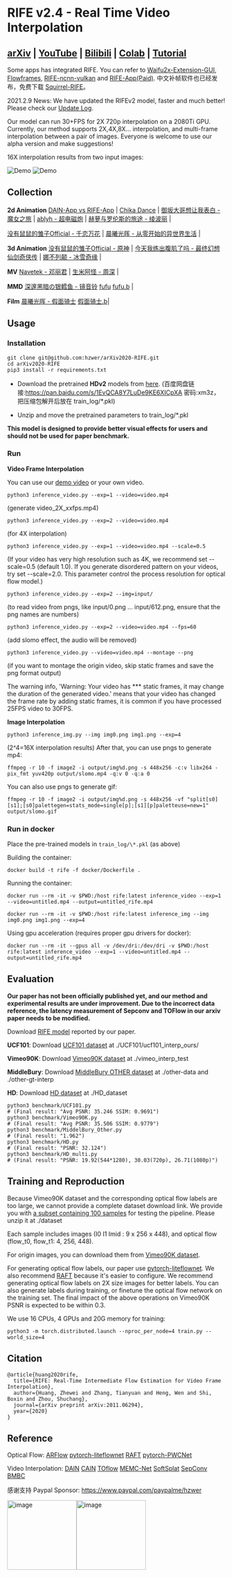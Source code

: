 # RIFE v2.4 - Real Time Video Interpolation
## [arXiv](https://arxiv.org/abs/2011.06294) | [YouTube](https://www.youtube.com/watch?v=60DX2T3zyVo&feature=youtu.be) | [Bilibili](https://www.bilibili.com/video/BV1K541157te?from=search&seid=5131698847373645765) | [Colab](https://colab.research.google.com/github/hzwer/arXiv2020-RIFE/blob/main/Colab_demo.ipynb) | [Tutorial](https://www.youtube.com/watch?v=gf_on-dbwyU&feature=emb_title)

Some apps has integrated RIFE. You can refer to [Waifu2x-Extension-GUI](https://github.com/AaronFeng753/Waifu2x-Extension-GUI), [Flowframes](https://nmkd.itch.io/flowframes), [RIFE-ncnn-vulkan](https://github.com/nihui/rife-ncnn-vulkan) and [RIFE-App(Paid)](https://grisk.itch.io/rife-app). 中文补帧软件也已经发布，免费下载 [Squirrel-RIFE](https://github.com/YiWeiHuang-stack/Squirrel-Video-Frame-Interpolation)。

2021.2.9 News: We have updated the RIFEv2 model, faster and much better! Please check our [Update Log](https://github.com/hzwer/arXiv2020-RIFE/issues/41#issuecomment-737651979).

Our model can run 30+FPS for 2X 720p interpolation on a 2080Ti GPU. Currently, our method supports 2X,4X,8X... interpolation, and multi-frame interpolation between a pair of images. Everyone is welcome to use our alpha version and make suggestions!

16X interpolation results from two input images: 

![Demo](./demo/I0_slomo_clipped.gif)
![Demo](./demo/I2_slomo_clipped.gif)

## Collection
**2d Animation**
[DAIN-App vs RIFE-App](https://www.youtube.com/watch?v=0OXzVGLRhK0) | [Chika Dance](https://www.youtube.com/watch?v=yjMYefRXikI) | [御坂大哥想让我表白 - 魔女之旅](https://www.bilibili.com/video/BV1r54y1Y7fn) | [ablyh - 超电磁炮](https://www.bilibili.com/video/BV1gK4y1Q7d9?from=search&seid=16584204362417247463) | [赫萝与罗伦斯的旅途 - 绫波丽](https://www.bilibili.com/video/BV1yz4y1m7iF) | 

[没有鼠鼠的雏子Official - 千恋万花](https://www.bilibili.com/video/BV1AT4y1P7kY?from=search&seid=15458655842150253738) | [晨曦光晖 - 从零开始的异世界生活](https://www.bilibili.com/video/BV1QV411i7B4?from=search&seid=151780224584608151) |

**3d Animation**
[没有鼠鼠的雏子Official - 原神](https://www.bilibili.com/video/BV1iU4y1s7Lk) | [今天我练出腹肌了吗 - 最终幻想](https://www.bilibili.com/video/BV1R541177qr) [仙剑奇侠传](https://www.bilibili.com/video/BV14p4y1s7na) | [娜不列颠 - 冰雪奇缘](https://www.bilibili.com/video/BV1fy4y1J7Mu) | 

**MV**
[Navetek - 邓丽君](https://www.bilibili.com/video/BV1ZK411u7CM) | [生米阿怪 - 周深](https://www.bilibili.com/video/BV1cp4y1W717) |

**MMD**
[深邃黑暗の银鳕鱼 - 镜音铃](https://www.bilibili.com/video/BV1nU4y1W7RF?from=search&seid=151780224584608151) [fufu](https://www.bilibili.com/video/BV16K4y1Q7CM) [fufu.b](https://www.bilibili.com/video/BV1Xb4y1R7iT) |

**Film**
[晨曦光晖 - 假面骑士](https://www.bilibili.com/video/BV1YK4y1J7eu?from=search&seid=2536418560129250152) [假面骑士.b](https://www.bilibili.com/video/BV1YK4y1J7eu?from=search&seid=2536418560129250152)| 

## Usage

### Installation

```
git clone git@github.com:hzwer/arXiv2020-RIFE.git
cd arXiv2020-RIFE
pip3 install -r requirements.txt
```

* Download the pretrained **HDv2** models from [here](https://drive.google.com/file/d/1wsQIhHZ3Eg4_AfCXItFKqqyDMB4NS0Yd/view?usp=sharing). (百度网盘链接:https://pan.baidu.com/s/1EvQCA8Y7LuDe9KE6XICpXA 密码:xm3z，把压缩包解开后放在 train_log/\*.pkl)

* Unzip and move the pretrained parameters to train_log/\*.pkl

**This model is designed to provide better visual effects for users and should not be used for paper benchmark.**

### Run

**Video Frame Interpolation**

You can use our [demo video](https://drive.google.com/file/d/1i3xlKb7ax7Y70khcTcuePi6E7crO_dFc/view?usp=sharing) or your own video. 
```
python3 inference_video.py --exp=1 --video=video.mp4 
```
(generate video_2X_xxfps.mp4)
```
python3 inference_video.py --exp=2 --video=video.mp4
```
(for 4X interpolation)
```
python3 inference_video.py --exp=1 --video=video.mp4 --scale=0.5
```
(If your video has very high resolution such as 4K, we recommend set --scale=0.5 (default 1.0). If you generate disordered pattern on your videos, try set --scale=2.0. This parameter control the process resolution for optical flow model.)
```
python3 inference_video.py --exp=2 --img=input/
```
(to read video from pngs, like input/0.png ... input/612.png, ensure that the png names are numbers)
```
python3 inference_video.py --exp=2 --video=video.mp4 --fps=60
```
(add slomo effect, the audio will be removed)
```
python3 inference_video.py --video=video.mp4 --montage --png
```
(if you want to montage the origin video, skip static frames and save the png format output)

The warning info, 'Warning: Your video has *** static frames, it may change the duration of the generated video.' means that your video has changed the frame rate by adding static frames, it is common if you have processed 25FPS video to 30FPS.

**Image Interpolation**

```
python3 inference_img.py --img img0.png img1.png --exp=4
```
(2^4=16X interpolation results)
After that, you can use pngs to generate mp4:
```
ffmpeg -r 10 -f image2 -i output/img%d.png -s 448x256 -c:v libx264 -pix_fmt yuv420p output/slomo.mp4 -q:v 0 -q:a 0
```
You can also use pngs to generate gif:
```
ffmpeg -r 10 -f image2 -i output/img%d.png -s 448x256 -vf "split[s0][s1];[s0]palettegen=stats_mode=single[p];[s1][p]paletteuse=new=1" output/slomo.gif
```

### Run in docker
Place the pre-trained models in `train_log/\*.pkl` (as above)

Building the container:
```
docker build -t rife -f docker/Dockerfile .
```

Running the container:
```
docker run --rm -it -v $PWD:/host rife:latest inference_video --exp=1 --video=untitled.mp4 --output=untitled_rife.mp4
```
```
docker run --rm -it -v $PWD:/host rife:latest inference_img --img img0.png img1.png --exp=4
```

Using gpu acceleration (requires proper gpu drivers for docker):
```
docker run --rm -it --gpus all -v /dev/dri:/dev/dri -v $PWD:/host rife:latest inference_video --exp=1 --video=untitled.mp4 --output=untitled_rife.mp4
```

## Evaluation
**Our paper has not been officially published yet, and our method and experimental results are under improvement. Due to the incorrect data reference, the latency measurement of Sepconv and TOFlow in our arxiv paper needs to be modified.**

Download [RIFE model](https://drive.google.com/file/d/1U2AGFY00hafsPmm94-6deeM-9feGN-qg/view?usp=sharing) reported by our paper.

**UCF101**: Download [UCF101 dataset](https://liuziwei7.github.io/projects/VoxelFlow) at ./UCF101/ucf101_interp_ours/

**Vimeo90K**: Download [Vimeo90K dataset](http://toflow.csail.mit.edu/) at ./vimeo_interp_test

**MiddleBury**: Download [MiddleBury OTHER dataset](https://vision.middlebury.edu/flow/data/) at ./other-data and ./other-gt-interp

**HD**: Download [HD dataset](https://github.com/baowenbo/MEMC-Net) at ./HD_dataset
```
python3 benchmark/UCF101.py
# (Final result: "Avg PSNR: 35.246 SSIM: 0.9691")
python3 benchmark/Vimeo90K.py
# (Final result: "Avg PSNR: 35.506 SSIM: 0.9779")
python3 benchmark/MiddelBury_Other.py
# (Final result: "1.962")
python3 benchmark/HD.py
# (Final result: "PSNR: 32.124")
python3 benchmark/HD_multi.py
# (Final result: "PSNR: 19.92(544*1280), 30.03(720p), 26.71(1080p)")
```

## Training and Reproduction
Because Vimeo90K dataset and the corresponding optical flow labels are too large, we cannot provide a complete dataset download link. We provide you with [a subset containing 100 samples](https://drive.google.com/file/d/1_MQmFWqaptBuEbsV2tmbqFsxmxMIqYDU/view?usp=sharing) for testing the pipeline. Please unzip it at ./dataset

Each sample includes images (I0 I1 Imid : 9 x 256 x 448), and optical flow (flow_t0, flow_t1: 4, 256, 448). 

For origin images, you can download them from [Vimeo90K dataset](http://toflow.csail.mit.edu/).

For generating optical flow labels, our paper use [pytorch-liteflownet](https://github.com/sniklaus/pytorch-liteflownet). We also recommend [RAFT](https://github.com/princeton-vl/RAFT) because it's easier to configure. We recommend generating optical flow labels on 2X size images for better labels. You can also generate labels during training, or finetune the optical flow network on the training set. The final impact of the above operations on Vimeo90K PSNR is expected to be within 0.3.

We use 16 CPUs, 4 GPUs and 20G memory for training: 
```
python3 -m torch.distributed.launch --nproc_per_node=4 train.py --world_size=4
```

## Citation

```
@article{huang2020rife,
  title={RIFE: Real-Time Intermediate Flow Estimation for Video Frame Interpolation},
  author={Huang, Zhewei and Zhang, Tianyuan and Heng, Wen and Shi, Boxin and Zhou, Shuchang},
  journal={arXiv preprint arXiv:2011.06294},
  year={2020}
}
```

## Reference

Optical Flow:
[ARFlow](https://github.com/lliuz/ARFlow)  [pytorch-liteflownet](https://github.com/sniklaus/pytorch-liteflownet)  [RAFT](https://github.com/princeton-vl/RAFT)  [pytorch-PWCNet](https://github.com/sniklaus/pytorch-pwc)

Video Interpolation: 
[DAIN](https://github.com/baowenbo/DAIN)  [CAIN](https://github.com/myungsub/CAIN)  [TOflow](https://github.com/HyeongminLEE/AdaCoF-pytorch)  [MEMC-Net](https://github.com/baowenbo/MEMC-Net)   [SoftSplat](https://github.com/sniklaus/softmax-splatting)   [SepConv](https://github.com/sniklaus/sepconv-slomo)   [BMBC](https://github.com/JunHeum/BMBC)

感谢支持 Paypal Sponsor: https://www.paypal.com/paypalme/hzwer

<img width="160" alt="image" src="https://cdn.luogu.com.cn/upload/image_hosting/5h3609p1.png"><img width="160" alt="image" src="https://cdn.luogu.com.cn/upload/image_hosting/yi3kcwnw.png">
